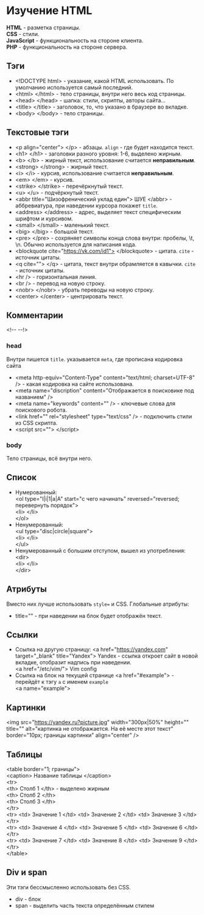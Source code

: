 # Изучение HTML

**HTML** - разметка страницы. <br>
**CSS** - стили. <br>
**JavaScript** - функциональность на стороне клиента. <br>
**PHP** - функциональность на стороне сервера. <br>


## Тэги
* \<!DOCTYPE html> - указание, какой HTML использовать. По умолчанию используется самый последний.
* \<html> \</html> - тело страницы, внутри него весь код страницы.
* \<head> \</head> - шапка: стили, скрипты, авторы сайта...
* \<title> \</title> - заголовок, то, что указано в браузере во вкладке.
* \<body> \</body> - тело страницы.


## Текстовые тэги
* \<p align="center"> \</p> - абзацы. `align` - где будет находится текст.
* \<h1> \</h1> - заголовки разного уровня: 1-6, выделено жирным.
* \<b> \</b> - жирный текст, использование считается **неправильным**.
* \<strong> \</strong> - жирный текст.
* \<i> \</i> - курсив, использование считается **неправильным**.
* \<em> \</em> - курсив.
* \<strike> \</strike> - перечёркнутый текст.
* \<u> \</u> - подчёркнутый текст.
* \<abbr title="Шизофренический уклад един"> ШУЕ \</abbr> - аббревиатура, при наведении курсора покажет `title`.
* \<address> \</address> - адрес, выделяет текст специфическим шрифтом и курсивом.
* \<small> \</small> - маленький текст.
* \<big> \</big> - большой текст.
* \<pre> \</pre> - сохряняет символы конца слова внутри: пробелы, \t, \n. Обычно используется для написания кода.
* \<blockquote cite="https://vk.com/id1"> \</blockquote> - цитата. `cite` - источник цитаты.
* \<q cite=""> \</q> - цитата, текст внутри обрамляется в кавычки. `cite` - источник цитаты.
* \<hr /> - горизонтальная линия.
* \<br /> - перевод на новую строку.
* \<nobr> \</nobr> - убрать переводы на новую строку.
* \<center> \</center> - центрировать текст.


## Комментарии
\<!-- --!> 


### head
Внутри пишется `title`. указывается `meta`, где прописана кодировка сайта
* \<meta http-equiv="Content-Type" content="text/html; charset=UTF-8" /> - какая кодировка на сайте использована.
* \<meta name="discription" content="Отображается в поисковике под названием" />
* \<meta name="keywords" content="" /> - ключевые слова для поискового робота.
* \<link href="" rel="stylesheet" type="text/css" /> - подключить стили из CSS скрипта.
* \<script src=""> \</script>


### body
Тело страницы, всё внутри него.


## Список
* Нумерованный: <br />
    \<ol type="I|i|1|a|A" start="с чего начинать" reversed="reversed; перевернуть порядок"> <br />
        \<li> \</li> <br />
    \</ol>
* Ненумерованный: <br />
    \<ul type="disc|circle|square"> <br />
        \<li> \</li> <br />
    \</ul> 
* Ненумерованный с большим отступом, вышел из употребления: <br />
    \<dir> <br />
        \<li> \</li> <br />
    \</dir>


## Атрибуты
Вместо них лучше использовать `style=` и CSS.
Глобальные атрибуты:
* title="" - при наведении на блок будет отображён текст.


## Ссылки
* Ссылка на другую страницу:
    \<a href="https://yandex.com" target="_blank" title="Yandex"> Yandex </a> - ссылка откроет сайт в новой вкладке, отобразит надпись при наведении. <br />
    \<a href="/etc/vim/"> Vim config </a>
* Ссылка на блок на текущей странице
    \<a href="#example"> </a> - перейдёт к тэгу `a` с именем `example` <br />
    \<a name="example"> </a>


## Картинки
\<img src="https://yandex.ru?picture.jpg" width="300px|50%" height="" title="" 
alt="картинка не отображается. На её месте этот текст" border="10px; границы картинки"
align="center" /> 


## Таблицы
\<table border="1; границы"> <br />
    \<caption> Название таблицы \</caption> <br />
    \<tr> <br />
        \<th> Столб 1 \</th> - выделено жирным <br />
        \<th> Столб 2 \</th> <br />
        \<th> Столб 3 \</th> <br /> 
    \</tr> <br />
    \<tr> \<td> Значение 1 \</td> \<td> Значение 2 \</td> \<td> Значение 3 \</td> \</tr> <br />
    \<tr> \<td> Значение 4 \</td> \<td> Значение 5 \</td> \<td> Значение 6 \</td> \</tr> <br />
    \<tr> \<td> Значение 7 \</td> \<td> Значение 8 \</td> \<td> Значение 9 \</td> \</tr> <br />
\</table>


## Div и span
Эти тэги бессмысленно использовать без CSS.
* div - блок
* span - выделить часть текста определённым стилем 



